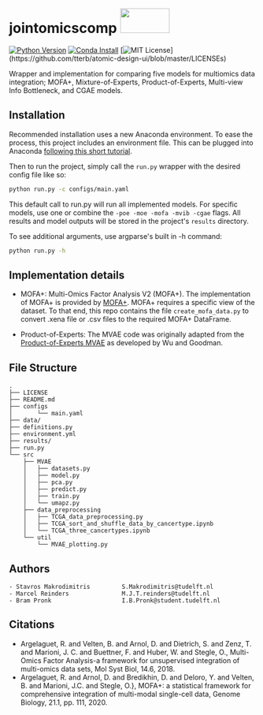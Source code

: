 # jointomicscomp              <img src="https://www.abuse.nl/assets/logos/tudelft.png" width="100" height="50">

[![Python Version](https://img.shields.io/static/v1.svg?label=Python%20Version&message=3.9&color=blue)](https://www.python.org/downloads)
[![Conda Install](https://anaconda.org/conda-forge/terraform-provider-github/badges/installer/conda.svg)](https://conda.io/projects/conda/en/latest/user-guide/tasks/manage-environments.html)
[![MIT License](https://img.shields.io/apm/l/atomic-design-ui.svg?)](https://github.com/tterb/atomic-design-ui/blob/master/LICENSEs)

Wrapper and implementation for comparing five models for multiomics data integration; MOFA+, Mixture-of-Experts, Product-of-Experts, Multi-view Info Bottleneck, and CGAE models.

## Installation
<!---
This section should contain installation, testing, and running instructions for people who want to get started with the project. 

- These instructions should work on a clean system.
- These instructions should work without having to install an IDE.
- You can specify that the user should have a certain operating system.
--->
Recommended installation uses a new Anaconda environment. To ease the process, this project includes an environment file.
This can be plugged into Anaconda [following this short tutorial](https://conda.io/projects/conda/en/latest/user-guide/tasks/manage-environments.html#creating-an-environment-from-an-environment-yml-file).

Then to run the project, simply call the ```run.py``` wrapper with the desired config file like so:
```bash
python run.py -c configs/main.yaml
```
This default call to run.py will run all implemented models. For specific models, use one or combine the 
```-poe -moe -mofa -mvib -cgae``` flags.
All results and model outputs will be stored in the project's ```results``` directory.

To see additional arguments, use argparse's built in -h command:
```bash
python run.py -h
```

## Implementation details
- MOFA+: Multi-Omics Factor Analysis V2 (MOFA+).
  The implementation of MOFA+ is provided by [MOFA+](https://biofam.github.io/MOFA2/index.html).
  MOFA+ requires a specific view of the dataset. To that end, this repo contains the file ```create_mofa_data.py``` to convert .xena file or .csv files to the required MOFA+ DataFrame.
 
- Product-of-Experts: The MVAE code was originally adapted from the [Product-of-Experts MVAE](https://github.com/mhw32/multimodal-vae-public) as developed by Wu and Goodman.

## File Structure
```
.
├── LICENSE
├── README.md
├── configs
│       └── main.yaml
├── data/
├── definitions.py
├── environment.yml
├── results/
├── run.py
└── src
    ├── MVAE
    │   ├── datasets.py
    │   ├── model.py
    │   ├── pca.py
    │   ├── predict.py
    │   ├── train.py
    │   └── umapz.py
    ├── data_preprocessing
    │   ├── TCGA_data_preprocessing.py
    │   ├── TCGA_sort_and_shuffle_data_by_cancertype.ipynb
    │   └── TCGA_three_cancertypes.ipynb
    └── util
        └── MVAE_plotting.py
```
## Authors
    - Stavros Makrodimitris         S.Makrodimitris@tudelft.nl
    - Marcel Reinders               M.J.T.reinders@tudelft.nl
    - Bram Pronk                    I.B.Pronk@student.tudelft.nl

## Citations
- Argelaguet, R. and Velten, B. and Arnol, D. and Dietrich, S. and Zenz, T. and Marioni, J. C. and Buettner, F. and Huber, W. and Stegle, O., Multi-Omics Factor Analysis-a framework for unsupervised integration of multi-omics data sets, Mol Syst Biol, 14.6, 2018.
- Argelaguet, R. and Arnol, D. and Bredikhin, D. and Deloro, Y. and Velten, B. and Marioni, J.C. and Stegle, O.}, MOFA+: a statistical framework for comprehensive integration of multi-modal single-cell data, Genome Biology, 21.1, pp. 111, 2020.
